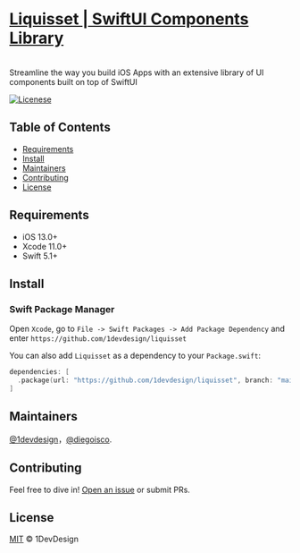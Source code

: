 <p>
    <a href="https://liquisset.com" >
      <h1>Liquisset | SwiftUI Components Library</h1>
    </a><br>
    Streamline the way you build iOS Apps with an extensive library of UI components built on top of SwiftUI 
</p>

<p>
    <a href="https://flowbite.com/docs/getting-started/license/"><img src="https://img.shields.io/badge/license-MIT-blue" alt="Licenese"></a>
</p>

## Table of Contents

  - [Requirements](#requirements)
  - [Install](#install)
  - [Maintainers](#maintainers)
  - [Contributing](#contributing)
  - [License](#license)


## Requirements

- iOS 13.0+
- Xcode 11.0+
- Swift 5.1+


## Install

### Swift Package Manager

Open `Xcode`, go to `File -> Swift Packages -> Add Package Dependency` and enter `https://github.com/1devdesign/liquisset`

You can also add `Liquisset` as a dependency to your `Package.swift`:
```swift
dependencies: [
  .package(url: "https://github.com/1devdesign/liquisset", branch: "main")
]
```

## Maintainers

[@1devdesign](https://github.com/1devdesign)，[@diegoisco](https://github.com/diegoisco).


## Contributing

Feel free to dive in! [Open an issue](https://github.com/JWAutumn/ACarousel/issues/new) or submit PRs.


## License

[MIT](LICENSE) © 1DevDesign
